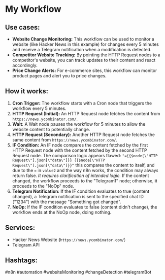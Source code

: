 # My Workflow

## Use cases:

- **Website Change Monitoring:** This workflow can be used to monitor a website (like Hacker News in this example) for changes every 5 minutes and receive a Telegram notification when a modification is detected.
- **Competitor Website Tracking:** By pointing the HTTP Request nodes to a competitor's website, you can track updates to their content and react accordingly.
- **Price Change Alerts:** For e-commerce sites, this workflow can monitor product pages and alert you to price changes.

## How it works:

1.  **Cron Trigger:** The workflow starts with a Cron node that triggers the workflow every 5 minutes.
2.  **HTTP Request (Initial):** An HTTP Request node fetches the content from `https://news.ycombinator.com/`.
3.  **Wait:** A Wait node pauses the workflow for 5 minutes to allow the website content to potentially change.
4.  **HTTP Request (Secondary):** Another HTTP Request node fetches the same content from `https://news.ycombinator.com/`.
5.  **IF Condition:** An IF node compares the content fetched by the first HTTP Request node with the content fetched by the second HTTP Request node. The comparison logic appears flawed: `"={{$node[\"HTTP Request\"].json[\"data\"]}} {{$node[\"HTTP Request\"].json[\"data\"]}}"` this compares the content to itself, and due to the `=` in `value2` and the way n8n works, the condition may always return false. *It requires clarification of intended logic.* If the content changed, the workflow proceeds to the "Telegram1" node; otherwise, it proceeds to the "NoOp" node.
6.  **Telegram Notification:** If the IF condition evaluates to true (content changed), a Telegram notification is sent to the specified chat ID ("1234") with the message "Something got changed".
7.  **NoOp:** If the IF condition evaluates to false (content didn't change), the workflow ends at the NoOp node, doing nothing.

## Services:

-   Hacker News Website (`https://news.ycombinator.com/`)
-   Telegram API

## Hashtags:

#n8n #automation #websiteMonitoring #changeDetection #telegramBot
